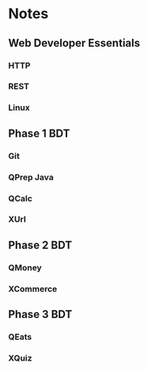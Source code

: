 # Notes

## Web Developer Essentials
### HTTP
### REST
### Linux

## Phase 1 BDT
### Git
### QPrep Java
### QCalc
### XUrl

## Phase 2 BDT
### QMoney
### XCommerce

## Phase 3 BDT
### QEats
### XQuiz
